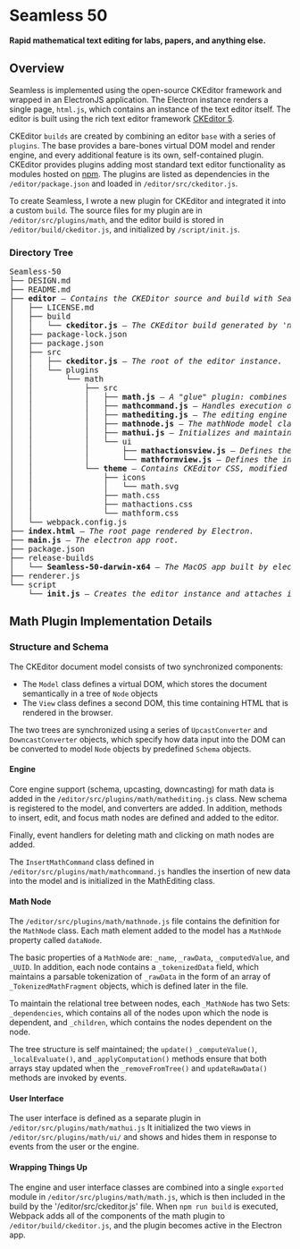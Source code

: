 # Seamless 50

**Rapid mathematical text editing for labs, papers, and anything else.**

##  Overview

Seamless is implemented using the open-source CKEditor framework and wrapped in an ElectronJS application. The Electron instance renders a single page, `html.js`, which contains an instance of the text editor itself. The editor is built using the rich text editor framework [CKEditor 5](https://ckeditor.com/docs/ckeditor5/latest/framework/index.html). 

CKEditor `builds` are created by combining an editor `base` with a series of `plugins`. The base provides a bare-bones virtual DOM model and render engine, and every additional feature is its own, self-contained plugin. CKEditor provides plugins adding most standard text editor functionality as modules hosted on [npm](https://www.npmjs.com). The plugins are listed as dependencies in the `/editor/package.json` and loaded in `/editor/src/ckeditor.js`.

To create Seamless, I wrote a new plugin for CKEditor and integrated it into a custom `build`. The source files for my plugin are in `/editor/src/plugins/math`, and the editor build is stored in `/editor/build/ckeditor.js`, and initialized by `/script/init.js`.

 
### Directory Tree
<pre>
Seamless-50 
├── DESIGN.md
├── README.md
├── <b>editor</b> — <i>Contains the CKEDitor source and build with Seamless added.</i>
│   ├── LICENSE.md
│   ├── build
│   │   └── <b>ckeditor.js</b> — <i>The CKEditor build generated by 'npm run build'</i>
│   ├── package-lock.json
│   ├── package.json
│   ├── src
│   │   ├── <b>ckeditor.js</b> — <i>The root of the editor instance.</i>
│   │   └── plugins
│   │       └── math
│   │           ├── src
│   │           │   ├── <b>math.js</b> — <i>A "glue" plugin: combines all of the math source into one module</i>
│   │           │   ├── <b>mathcommand.js</b> — <i>Handles execution of math insertion.</i>
│   │           │   ├── <b>mathediting.js</b> — <i>The editing engine component.</i>
│   │           │   ├── <b>mathnode.js</b> — <i>The mathNode model class.</i>
│   │           │   ├── <b>mathui.js</b> — <i>Initializes and maintains the form and action UI</i>
│   │           │   └── ui
│   │           │       ├── <b>mathactionsview.js</b> — <i>Defines the edit UI overlay.</i>
│   │           │       └── <b>mathformview.js</b> — <i>Defines the insert UI overlay.</i>
│   │           └── <b>theme</b> — <i>Contains CKEditor CSS, modified to fit the electron app.</i>
│   │               ├── icons
│   │               │   └── math.svg
│   │               ├── math.css
│   │               ├── mathactions.css
│   │               └── mathform.css
│   └── webpack.config.js
├── <b>index.html</b> — <i>The root page rendered by Electron.</i>
├── <b>main.js</b> — <i>The electron app root.</i>
├── package.json
├── release-builds
│   └── <b>Seamless-50-darwin-x64</b> — <i>The MacOS app built by electron-packager.</i>
├── renderer.js
└── script
    └── <b>init.js</b> — <i>Creates the editor instance and attaches it to index.html.</i>
</pre>

## Math Plugin Implementation Details
### Structure and Schema
The CKEditor document model consists of two synchronized components: 
- The `Model` class defines a virtual DOM, which stores the document semantically in a tree of `Node` objects
- The `View` class defines a second DOM, this time containing HTML that is rendered in the browser.

The two trees are synchronized using a series of `UpcastConverter` and `DowncastConverter` objects, which specify how data input into the DOM can be converted to model `Node` objects by predefined `Schema` objects.

#### Engine
Core engine support (schema, upcasting, downcasting) for math data is added in the `/editor/src/plugins/math/mathediting.js` class. New schema is registered to the model, and converters are added. In addition, methods to insert, edit, and focus math nodes are defined and added to the editor.

Finally, event handlers for deleting math and clicking on math nodes are added.

The `InsertMathCommand` class defined in `/editor/src/plugins/math/mathcommand.js` handles the insertion of new data into the model and is initialized in the MathEditing class. 

#### Math Node
The `/editor/src/plugins/math/mathnode.js` file contains the definition for the `MathNode` class. Each math element added to the model has a `MathNode` property called `dataNode`. 

The basic properties of a `MathNode` are: `_name`, `_rawData`, `_computedValue`, and `_UUID`. In addition, each  node contains a `_tokenizedData` field, which maintains a parsable tokenization of `_rawData` in the form of an array of `_TokenizedMathFragment` objects, which is defined later in the file. 

To maintain the relational tree between nodes, each `_MathNode` has two Sets: `_dependencies`, which contains all of the nodes upon which the node is dependent, and `_children`, which contains the nodes dependent on the node.

The tree structure is self maintained; the `update()` `_computeValue()`, `_localEvaluate()`, and `_applyComputation()` methods ensure that both arrays stay updated when the `_removeFromTree()` and `updateRawData()` methods are invoked by events. 

#### User Interface

The user interface is defined as a separate plugin in `/editor/src/plugins/math/mathui.js` It initialized the two views in `/editor/src/plugins/math/ui/` and shows and hides them in response to events from the user or the engine.

#### Wrapping Things Up
The engine and user interface classes are combined into a single `exported` module in `/editor/src/plugins/math/math.js`, which is then included in the build by the '/editor/src/ckeditor.js' file. When `npm run build` is executed, Webpack adds all of the components of the math plugin to `/editor/build/ckeditor.js`, and the plugin becomes active in the Electron app. 



